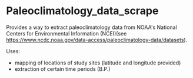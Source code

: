 # Paleoclimatology_data_scrape
Provides a way to extract paleoclimatology data from NOAA's National Centers for Environmental Information (NCEI)(see https://www.ncdc.noaa.gov/data-access/paleoclimatology-data/datasets).  

Uses:
- mapping of locations of study sites (latitude and longitude provided)
- extraction of certain time periods (B.P.)
